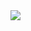 <img src="https://media2.giphy.com/media/v1.Y2lkPTc5MGI3NjExOW9lYjRnaGh0dHh3NTRnOXUxZ3dhbzV3eWR2NWJmcXh5am5ub3IzZyZlcD12MV9pbnRlcm5hbF9naWZfYnlfaWQmY3Q9Zw/TfRDVuQr4QYJlmNjfZ/giphy.gif">
